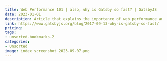 ```yaml
---
title: Web Performance 101 | also, why is Gatsby so fast? | GatsbyJS
date: 2023-01-01
description: Article that explains the importance of web performance and how Gatsby, a popular React-based framework, achieves fast loading times.
link: https://www.gatsbyjs.org/blog/2017-09-13-why-is-gatsby-so-fast/
pricing: 
tags: 
- unsorted-bookmarks-2 
categories: 
- Unsorted 
image: index_screenshot_2023-09-07.png
---
```

